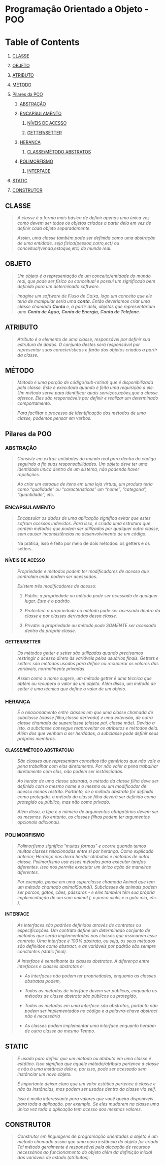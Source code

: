 # Programação Orientado a Objeto - POO

# Table of Contents

1. [CLASSE](https://github.com/AntonioCarioca/Programa-o-Orientada-Objetos---POO/edit/main/README.md#classe)

2. [OBJETO](https://github.com/AntonioCarioca/Programa-o-Orientada-Objetos---POO/edit/main/README.md#objeto)

3. [ATRIBUTO](https://github.com/AntonioCarioca/Programa-o-Orientada-Objetos---POO/edit/main/README.md#atributo)

4. [MÉTODO](https://github.com/AntonioCarioca/Programa-o-Orientada-Objetos---POO/edit/main/README.md#m%C3%A9todo)

5. [Pilares da POO](https://github.com/AntonioCarioca/Programa-o-Orientada-Objetos---POO/edit/main/README.md#pilares-da-poo)

	1. [ABSTRAÇÃO](https://github.com/AntonioCarioca/Programa-o-Orientada-Objetos---POO/edit/main/README.md#abstra%C3%A7%C3%A3o)

	2. [ENCAPSULAMENTO](https://github.com/AntonioCarioca/Programa-o-Orientada-Objetos---POO/edit/main/README.md#encapsulamento)
	
		1. [NÍVEIS DE ACESSO](https://github.com/AntonioCarioca/Programa-o-Orientada-Objetos---POO/edit/main/README.md#n%C3%ADveis-de-acesso)
	
		2. [GETTER/SETTER](https://github.com/AntonioCarioca/Programa-o-Orientada-Objetos---POO/edit/main/README.md#gettersetter)

	3. [HERANÇA](https://github.com/AntonioCarioca/Programa-o-Orientada-Objetos---POO/edit/main/README.md#heran%C3%A7a)
		
		1. [CLASSE/MÉTODO ABSTRATOS](https://github.com/AntonioCarioca/Programa-o-Orientada-Objetos---POO/edit/main/README.md#classem%C3%A9todo-abstratoa)

	4. [POLIMORFISMO](https://github.com/AntonioCarioca/Programa-o-Orientada-Objetos---POO/edit/main/README.md#polimorfismo)
	
		1. [INTERFACE](https://github.com/AntonioCarioca/Programa-o-Orientada-Objetos---POO/edit/main/README.md#interface)

6. [STATIC](https://github.com/AntonioCarioca/Programa-o-Orientada-Objetos---POO/edit/main/README.md#static)

7. [CONSTRUTOR](https://github.com/AntonioCarioca/Programa-o-Orientada-Objetos---POO/edit/main/README.md#construtor)

## CLASSE

>*A classe é a forma mais básica de definir apenas uma única vez como devem ser todos os objetos criados a partir dela em vez de definir cada objeto separadamente.*

>*Assim, uma classe também pode ser definida como uma abstração de uma entidade, seja física(pessoa,carro,ect) ou conceitual(venda,estoque,etc) do mundo real.*

## OBJETO

>*Um objeto é a representação de um conceito/entidade do mundo real, que pode ser físico ou conceitual e possui um significado bem definido para um determinado software.*

>*Imagine um software de Fluxo de Caixa, logo um conceito que ele teria de manipular seria uma* ***conta.*** *Então deveríamos criar uma classe chamada* ***Conta*** *e, a partir dela, objetos que representariam uma* ***Conta de Água,*** ***Conta de Energia,*** ***Conta de Telefone.***

## ATRIBUTO

>*Atributo é o elemento de uma classe, responsável por definir sua estrutura de dados. O conjunto destes será responsável por representar suas características e farão dos objetos criados a partir da classe.*

## MÉTODO

>*Método é uma porção de código(sub-rotina) que é disponibilizada pela classe. Este é executado quando é feita uma requisição a ele. Um método serve para identificar quais serviços,ações,que a classe oferece. Eles são responsáveis por definir e realizar um determinado comportamento.*

>*Para facilitar o processo de identificação dos métodos de uma classe, podemos pensar em verbos.*

## Pilares da POO

### ABSTRAÇÃO

>*Consiste em extrair entidades do mundo real para dentro do código seguindo a fio suas responsabilidades. Um objeto deve ter uma identidade única dentro de um sistema, não podendo haver repetições.*

>*Ao criar um estoque de itens em uma loja virtual, um produto teria como “qualidade” ou “características” um “nome”, “categoria”, “quantidade”, etc.*

### ENCAPSULAMENTO

>*Encapsular os dados de uma aplicação significa evitar que estes sofram acessos indevidos. Para isso, é criada uma estrutura que contém métodos que podem ser utilizados por qualquer outra classe, sem causar inconsistências no desenvolvimento de um código.*

>Na prática, isso é feito por meio de dois métodos: os getters e os setters.

####	NÍVEIS DE ACESSO

>*Propriedade e métodos podem ter modificadores de acesso que controlam onde podem ser acessados.*
> 
>*Existem três modificadores de acesso:*
>
>1.	*Public: a propriedade ou método pode ser acessado de qualquer lugar. Este é o padrão.*
>
>2. *Protected: a propriedade ou método pode ser acessado dentro da classe e por classes derivadas dessa classe.*
>
>3. *Private: a propriedade ou método pode SOMENTE ser acessado dentro da propria classe.*

#### GETTER/SETTER

>*Os métodos getter e setter são utilizadas quando precisamos restringir o acesso direto às variáveis pelos usuários finais. Getters e setters são métodos usados para definir ou recuperar os valores das variáveis, normalmente privadas.*
>
>*Assim como o nome sugere, um método getter é uma técnica que obtém ou recupera o valor de um objeto. Além disso, um método de setter é uma técnica que define o valor de um objeto.*

### HERANÇA

> *É o relacionamento entre classes em que uma classe chamada de subclasse (classe filha,classe derivada) é uma extensão, de outra classe chamada de superclasse (classe pai, classe mãe). Devido a isto, a subclasse consegue reaproveitar os atributos e métodos dela. Além dos que venham a ser herdados, a subclasse pode definir seus próprios membros.*

#### CLASSE/MÉTODO ABSTRATO(A)

> *São classes que representam conceitos tão genéricos que não vale a pena trabalhar com elas diretamente. Por não valer a pena trabalhar diretamente com elas, não podem ser instânciadas.*
> 
> *Ao herdar de uma classe abstrata, o método da classe filha deve ser definido com o mesmo nome e o mesmo ou um modificador de acesso menos restrito. Portanto, se o método abstrato for definido como protegido, o método da classe filha deverá ser definido como protegido ou público, mas não como privado.*
> 
> *Além disso, o tipo e o número de argumentos obrigatórios devem ser os mesmos. No entanto, as classes filhas podem ter argumentos opcionais adicionais.*

### POLIMORFISMO

>*Polimorfismo significa "muitas formas" e ocorre quando temos muitas classes relacionadas entre si por herança. Como explicado anterior; Herança nos deixa herdar atributos e métodos de outra classe. Polimorfismo usa esses métodos para executar tarefas diferentes. Isso nos permite executar um único ação de maneiras diferentes.*
>
>*Por exemplo, pense em uma superclasse chamada Animal que tem um método chamado animalSound(). Subclasses de animais podem ser porcos, gatos, cães, pássaros - e eles também têm sua própria implementação de um som animal (, o porco oinks e o gato mia, etc. ).*

#### INTERFACE

>*As interfaces são padrões definidos através de contratos ou especificações. Um contrato define um determinado conjunto de métodos que serão implementados nas classes que assinarem esse contrato. Uma interface é 100% abstrata, ou seja, os seus métodos são definidos como abstract, e as variáveis por padrão são sempre constantes (static final).*
>
>*A interface é semelhante às classes abstratas. A diferença entre interfaces e classes abstratas é:*
>
>* *As interfaces não podem ter propriedades, enquanto as classes abstratas podem,*
>
>* *Todos os métodos de interface devem ser públicos, enquanto os métodos de classe abstrata são públicos ou protegido,*
>
>* *Todos os métodos em uma interface são abstratos, portanto não podem ser implementados no código e a palavra-chave abstract não é necessária*
>
>* *As classes podem implementar uma interface enquanto herdam de outra classe ao mesmo Tempo.*

## STATIC

> *É usado para definir que um método ou atributo em uma classe é estático. Isso significa que aquele método/atributo pertence à classe e não à uma instância dela e, por isso, pode ser acessado sem instânciar um novo objeto.*
> 
> *É importante deixar claro que um valor estático pertence à classe e não às instâncias, mas podem ser usados dentro da classe via self.*
> 
> *Isso é muito interessante para valores que você queira disponíveis para toda a aplicação, por exemplo. Se eles mudarem na classe uma única vez toda a aplicação tem acesso aos mesmos valores.*

## CONSTRUTOR

> *Construtor em linguagens de programação orientadas a objeto é um método chamado assim que uma nova instância do objeto for criada. Tal método geralmente é responsável pela alocação de recursos necessários ao funcionamento do objeto além da definição inicial das variáveis de estado (atributos).*
